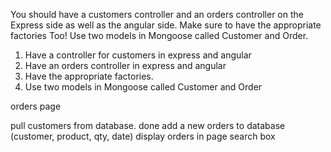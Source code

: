 You should have a customers controller and an orders controller on the Express side as well as the angular side.  Make sure to have the appropriate factories Too!  Use two models in Mongoose called Customer and Order.

1. Have a controller for customers in express and angular
2. Have an orders controller in express and angular
3. Have the appropriate factories.
4. Use two models in Mongoose called Customer and Order



orders page

pull customers from database. done
add a new orders to database (customer, product, qty, date)
display orders in page 
search box


